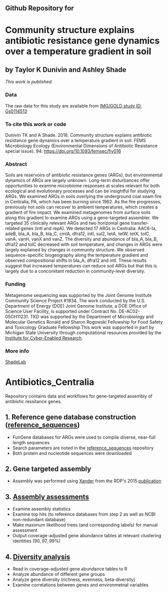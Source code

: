 ## Github Repository for
# Community structure explains antibiotic resistance gene dynamics over a temperature gradient in soil
## by Taylor K Dunivin and Ashley Shade


<i>This work is published.</i>


### Data
The raw data for this study are available from [IMG/GOLD study ID: Gs0114513](https://gold.jgi.doe.gov/biosamples?Study.GOLD%20Study%20ID=Gs0114513)


### To cite this work or code
Dunivin TK and A Shade. 2018. Community structure explains antibiotic resistance gene dynamics over a temperature gradient in soil. FEMS Microbiology Ecology (Environmental Dimensions of Antibiotic Resistance special issue). 94: https://doi.org/10.1093/femsec/fiy016



### Abstract
Soils are reservoirs of antibiotic resistance genes (ARGs), but environmental dynamics of ARGs are largely unknown. Long-term disturbances offer opportunities to examine microbiome responses at scales relevant for both ecological and evolutionary processes and can be insightful for studying ARGs. We examined ARGs in soils overlying the underground coal seam fire in Centralia, PA, which has been burning since 1962. As the fire progresses, previously hot soils can recover to ambient temperatures, which creates a gradient of fire impact. We examined metagenomes from surface soils along this gradient to examine ARGs using a gene-targeted assembler. We targeted 35 clinically relevant ARGs and two horizontal gene transfer-related genes (intI and repA). We detected 17 ARGs in Centralia: AAC6-Ia, adeB, bla_A, bla_B, bla_C, cmlA, dfra12, intI, sul2, tetA, tetW, tetX, tolC, vanA, vanH, vanX and vanZ. The diversity and abundance of bla_A, bla_B, dfra12 and tolC decreased with soil temperature, and changes in ARGs were largely explained by changes in community structure. We observed sequence-specific biogeography along the temperature gradient and observed compositional shifts in bla_A, dfra12 and intI. These results suggest that increased temperatures can reduce soil ARGs but that this is largely due to a concomitant reduction in community-level diversity.

### Funding
Metagenome sequencing was supported by the Joint Genome Institute Community Science Project #1834. The work conducted by the U.S. Department of Energy (DOE) Joint Genome Institute, a DOE Office of Science User Facility, is supported under Contract No. DE-AC02-05CH11231. TKD was supported by the Department of Microbiology and Molecular Genetics Ronald and Sharon Rogowski Fellowship for Food Safety and Toxicology Graduate Fellowship.This work was supported in part by Michigan State University through computational resources provided by the [Institute for Cyber-Enabled Research](https://icer.msu.edu/).


### More info
[ShadeLab](http://ashley17061.wixsite.com/shadelab/home)


# Antibiotics_Centralia
Repository contains data and workflows for gene-targeted assembly of antibiotic ressitance genes. 

## 1. Reference gene database construction ([reference_sequences](https://github.com/ShadeLab/PAPER_Dunivin_Antibiotics_2017/tree/master/reference_sequences))
- FunGene databases for ARGs were used to compile diverse, near-full length sequences 
- Search parameters are noted in the [reference_sequences](https://github.com/ShadeLab/PAPER_Dunivin_Antibiotics_2017/tree/master/reference_sequences) repository
- Both protein and nucleotide sequences were downloaded

## 2. Gene targeted assembly
- Assembly was performed using [Xander](https://github.com/rdpstaff/Xander_assembler) from the RDP's 2015 [publication](https://microbiomejournal.biomedcentral.com/articles/10.1186/s40168-015-0093-6)

## 3. [Assembly assessments](https://github.com/ShadeLab/PAPER_Dunivin_Antibiotics_2017/tree/master/assembly_assessments)
- Examine assembly statistics 
- Examine top hits (to reference databases from step 2 as well as NCBI non-redundant database)
- Make maximum likelihood trees (and corresponding labels) for manual assessment
- Output coverage-adjusted gene abundance tables at relevant clustering identities (90, 97, 99%)

## 4. [Diversity analysis](https://github.com/ShadeLab/PAPER_Dunivin_Antibiotics_2017/tree/master/diversity_analysis)
- Read in coverage-adjusted gene abundance tables to R
- Analyze abundance of different gene groups
- Analyze gene diversity (richness, evenness, beta-diversity)
- Examine correlations between genes and environmetnal variables
